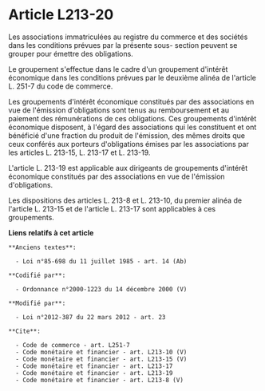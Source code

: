 # Article L213-20

Les associations immatriculées au registre du commerce et des sociétés dans les conditions prévues par la présente sous-
section peuvent se grouper pour émettre des obligations. 

Le groupement s'effectue dans le cadre d'un groupement d'intérêt économique dans les conditions prévues par le deuxième
alinéa de l'article L. 251-7 du code de commerce. 

Les groupements d'intérêt économique constitués par des associations en vue de l'émission d'obligations sont tenus au
remboursement et au paiement des rémunérations de ces obligations. Ces groupements d'intérêt économique disposent, à l'égard
des associations qui les constituent et ont bénéficié d'une fraction du produit de l'émission, des mêmes droits que ceux
conférés aux porteurs d'obligations émises par les associations par les articles L. 213-15, L. 213-17 et L. 213-19. 

L'article L. 213-19 est applicable aux dirigeants de groupements d'intérêt économique constitués par des associations en vue
de l'émission d'obligations. 

Les dispositions des articles L. 213-8 et L. 213-10, du premier alinéa de l'article L. 213-15 et de l'article L. 213-17 sont
applicables à ces groupements.

**Liens relatifs à cet article**

	**Anciens textes**:

	  - Loi n°85-698 du 11 juillet 1985 - art. 14 (Ab)

	**Codifié par**:

	  - Ordonnance n°2000-1223 du 14 décembre 2000 (V)

	**Modifié par**:

	  - Loi n°2012-387 du 22 mars 2012 - art. 23

	**Cite**:

	  - Code de commerce - art. L251-7
	  - Code monétaire et financier - art. L213-10 (V)
	  - Code monétaire et financier - art. L213-15 (V)
	  - Code monétaire et financier - art. L213-17
	  - Code monétaire et financier - art. L213-19
	  - Code monétaire et financier - art. L213-8 (V)
